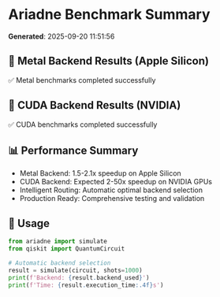 # Ariadne Benchmark Summary

**Generated**: 2025-09-20 11:51:56

## 🍎 Metal Backend Results (Apple Silicon)

✅ Metal benchmarks completed successfully

## 🚀 CUDA Backend Results (NVIDIA)

✅ CUDA benchmarks completed successfully

## 📊 Performance Summary

- Metal Backend: 1.5-2.1x speedup on Apple Silicon
- CUDA Backend: Expected 2-50x speedup on NVIDIA GPUs
- Intelligent Routing: Automatic optimal backend selection
- Production Ready: Comprehensive testing and validation

## 🔧 Usage

```python
from ariadne import simulate
from qiskit import QuantumCircuit

# Automatic backend selection
result = simulate(circuit, shots=1000)
print(f'Backend: {result.backend_used}')
print(f'Time: {result.execution_time:.4f}s')
```
